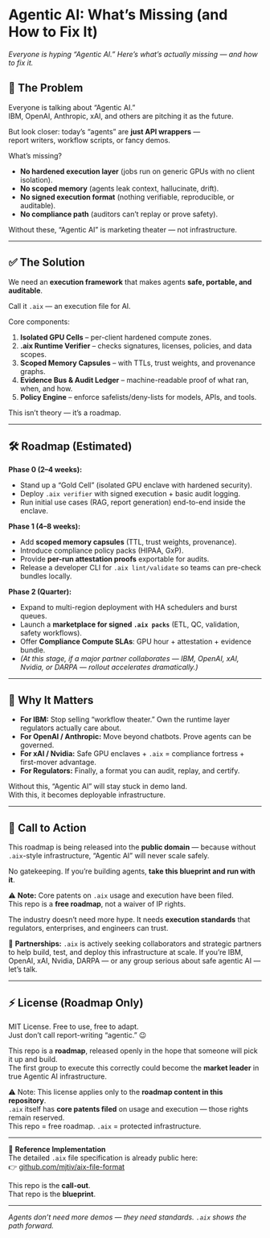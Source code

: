 # Agentic AI: What’s Missing (and How to Fix It)

*Everyone is hyping “Agentic AI.” Here’s what’s actually missing — and how to fix it.*

## 🚨 The Problem
Everyone is talking about “Agentic AI.”  
IBM, OpenAI, Anthropic, xAI, and others are pitching it as the future.  

But look closer: today’s “agents” are **just API wrappers** —  
report writers, workflow scripts, or fancy demos.  

What’s missing?  
- **No hardened execution layer** (jobs run on generic GPUs with no client isolation).  
- **No scoped memory** (agents leak context, hallucinate, drift).  
- **No signed execution format** (nothing verifiable, reproducible, or auditable).  
- **No compliance path** (auditors can’t replay or prove safety).  

Without these, “Agentic AI” is marketing theater — not infrastructure.

---

## ✅ The Solution
We need an **execution framework** that makes agents **safe, portable, and auditable**.  

Call it `.aix` — an execution file for AI.  

Core components:  
1. **Isolated GPU Cells** – per-client hardened compute zones.  
2. **.aix Runtime Verifier** – checks signatures, licenses, policies, and data scopes.  
3. **Scoped Memory Capsules** – with TTLs, trust weights, and provenance graphs.  
4. **Evidence Bus & Audit Ledger** – machine-readable proof of what ran, when, and how.  
5. **Policy Engine** – enforce safelists/deny-lists for models, APIs, and tools.  

This isn’t theory — it’s a roadmap.

---

## 🛠️ Roadmap (Estimated)

**Phase 0 (2–4 weeks):**  
- Stand up a “Gold Cell” (isolated GPU enclave with hardened security).  
- Deploy `.aix verifier` with signed execution + basic audit logging.  
- Run initial use cases (RAG, report generation) end-to-end inside the enclave.  

**Phase 1 (4–8 weeks):**  
- Add **scoped memory capsules** (TTL, trust weights, provenance).  
- Introduce compliance policy packs (HIPAA, GxP).  
- Provide **per-run attestation proofs** exportable for audits.  
- Release a developer CLI for `.aix lint/validate` so teams can pre-check bundles locally.  

**Phase 2 (Quarter):**  
- Expand to multi-region deployment with HA schedulers and burst queues.  
- Launch a **marketplace for signed `.aix packs`** (ETL, QC, validation, safety workflows).  
- Offer **Compliance Compute SLAs**: GPU hour + attestation + evidence bundle.  
- *(At this stage, if a major partner collaborates — IBM, OpenAI, xAI, Nvidia, or DARPA — rollout accelerates dramatically.)* 

---

## 🧭 Why It Matters
- **For IBM:** Stop selling “workflow theater.” Own the runtime layer regulators actually care about.  
- **For OpenAI / Anthropic:** Move beyond chatbots. Prove agents can be governed.  
- **For xAI / Nvidia:** Safe GPU enclaves + `.aix` = compliance fortress + first-mover advantage.  
- **For Regulators:** Finally, a format you can audit, replay, and certify.  

Without this, “Agentic AI” will stay stuck in demo land.  
With this, it becomes deployable infrastructure.

---

## 📢 Call to Action
This roadmap is being released into the **public domain** — because without `.aix`-style infrastructure, “Agentic AI” will never scale safely.  

No gatekeeping. If you’re building agents, **take this blueprint and run with it**.  

⚠️ **Note:** Core patents on `.aix` usage and execution have been filed.  
This repo is a **free roadmap**, not a waiver of IP rights.  

The industry doesn’t need more hype. It needs **execution standards** that regulators, enterprises, and engineers can trust.  

🤝 **Partnerships:** `.aix` is actively seeking collaborators and strategic partners to help build, test, and deploy this infrastructure at scale. If you’re IBM, OpenAI, xAI, Nvidia, DARPA — or any group serious about safe agentic AI — let’s talk.

---

## ⚡ License (Roadmap Only)
MIT License. Free to use, free to adapt.  
Just don’t call report-writing “agentic.” 😉  

This repo is a **roadmap**, released openly in the hope that someone will pick it up and build.  
The first group to execute this correctly could become the **market leader** in true Agentic AI infrastructure.  

⚠️ Note: This license applies only to the **roadmap content in this repository**.  
`.aix` itself has **core patents filed** on usage and execution — those rights remain reserved.  
This repo = free roadmap. `.aix` = protected infrastructure.

---

📂 **Reference Implementation**  
The detailed `.aix` file specification is already public here:  
👉 [github.com/mjtiv/aix-file-format](https://github.com/mjtiv/aix-file-format)  

This repo is the **call-out**.  
That repo is the **blueprint**.

---

*Agents don’t need more demos — they need standards. `.aix` shows the path forward.*
